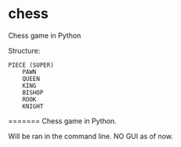 # chess
Chess game in Python


Structure:

    PIECE (SUPER)
        PAWN
        QUEEN
        KING
        BISHOP
        ROOK
        KNIGHT
=======
Chess game in Python.

Will be ran in the command line. NO GUI as of now.
